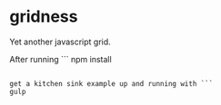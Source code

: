 gridness
========

Yet another javascript grid.

After running ```
npm install
```

get a kitchen sink example up and running with ```
gulp
```